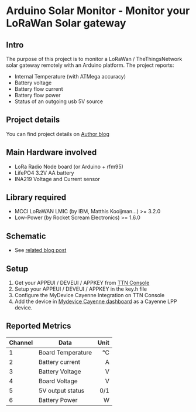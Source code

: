 # Arduino Solar Monitor - Monitor your LoRaWan Solar gateway

## Intro
The purpose of this project is to monitor a LoRaWan / TheThingsNetwork solar gateway remotely with an Arduino platform. The project reports:
- Internal Temperature (with ATMega accuracy)
- Battery voltage
- Battery flow current
- Battery flow power
- Status of an outgoing usb 5V source

## Project details

You can find project details on [Author blog](https://www.disk91.com)

## Main Hardware involved
- LoRa Radio Node board (or Arduino + rfm95)
- LifePO4 3.2V AA battery
- INA219 Voltage and Current sensor

## Library required
- MCCI LoRaWAN LMIC (by IBM, Matthis Kooijman...) >= 3.2.0
- Low-Power (by Rocket Scream Electronics) >= 1.6.0

## Schematic
- See [related blog post](https://www.disk91.com)


## Setup
1. Get your APPEUI / DEVEUI / APPKEY from [TTN Console](https://console.thethingsnetwork.org)
2. Setup your APPEUI / DEVEUI / APPKEY in the key.h file
3. Configure the MyDevice Cayenne Integration on TTN Console
4. Add the device in [Mydevice Cayenne dashboard](https://cayenne.mydevices.com) as a Cayenne LPP device.

## Reported Metrics

| Channel | Data              | Unit |
|---------|-------------------|-----:|
| 1       | Board Temperature | °C   |
| 2       | Battery current   |  A   |
| 3       | Battery Voltage   |  V   |
| 4       | Board Voltage     |  V   |
| 5       | 5V output status  |  0/1 |
| 6       | Battery Power     |  W   |





